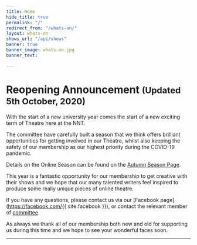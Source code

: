 ```yaml
---
title: Home
hide_title: true
permalink: "/"
redirect_from: "/whats-on/"
layout: whats-on
shows_url: "/api/shows"
banner: true
banner_image: whats-on.jpg
banner_text: 

---
```

# Reopening Announcement <small>(Updated 5th October, 2020)</small>

With the start of a new university year comes the start of a new exciting term of Theatre here at the NNT.

The committee have carefully built a season that we think offers brilliant opportunities for getting involved in our Theatre, whilst also keeping the safety of our membership as our highest priority during the COVID-19 pandemic.

Details on the Online Season can be found on the [Autumn Season Page](/autumn2020/ "Autumn Season Page").

This year is a fantastic opportunity for our membership to get creative with their shows and we hope that our many talented writers feel inspired to produce some really unique pieces of online theatre.

If you have any questions, please contact us via our [Facebook page](https://facebook.com/{{ site.facebook }}), or contact the relevant member of [committee](/about/#committee "Committee").

As always we thank all of our membership both new and old for supporting us during this time and we hope to see your wonderful faces soon.

<hr class="w-75">